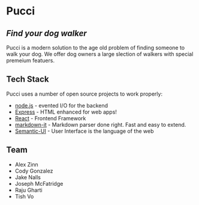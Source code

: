 # Pucci
## _Find your dog walker_

Pucci is a modern solution to the age old problem of finding someone to walk your dog.
We offer dog owners a large slection of walkers with special premeium featuers.  

## Tech Stack

Pucci uses a number of open source projects to work properly:

- [node.js] - evented I/O for the backend
- [Express] - HTML enhanced for web apps!
- [React] - Frontend Framework
- [markdown-it] - Markdown parser done right. Fast and easy to extend.
- [Semantic-UI] - User Interface is the language of the web

## Team
- Alex Zinn
- Cody Gonzalez
- Jake Nalls
- Joseph McFatridge
- Raju Gharti
- Tish Vo

[//]: # (These are reference links used in the body of this note and get stripped out when the markdown processor does its job. There is no need to format nicely because it shouldn't be seen. Thanks SO - http://stackoverflow.com/questions/4823468/store-comments-in-markdown-syntax)

   [dill]: <https://github.com/joemccann/dillinger>
   [git-repo-url]: <https://github.com/joemccann/dillinger.git>
   [markdown-it]: <https://github.com/markdown-it/markdown-it>
   [node.js]: <http://nodejs.org>
   [express]: <http://expressjs.com>
   [Semantic-UI]: <https://react.semantic-ui.com/>
   [React]: <https://reactjs.org/>

